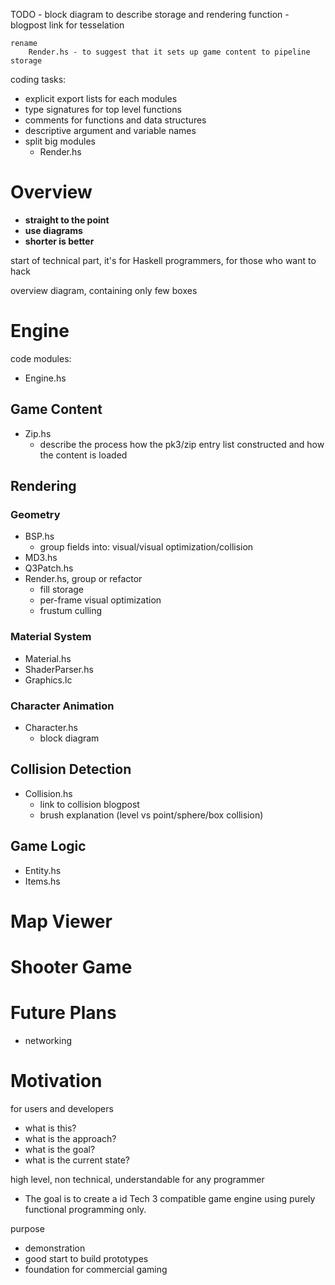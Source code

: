 TODO
    - block diagram to describe storage and rendering function
    - blogpost link for tesselation

    rename
        Render.hs - to suggest that it sets up game content to pipeline storage

coding tasks:
  - explicit export lists for each modules
  - type signatures for top level functions
  - comments for functions and data structures
  - descriptive argument and variable names
  - split big modules
      - Render.hs


# Overview
- **straight to the point**
- **use diagrams**
- **shorter is better**

start of technical part, it's for Haskell programmers,
for those who want to hack

overview diagram, containing only few boxes

# Engine
code modules:
- Engine.hs

## Game Content
- Zip.hs
    - describe the process how the pk3/zip entry list constructed and how the content is loaded

## Rendering
### Geometry
- BSP.hs
    - group fields into: visual/visual optimization/collision
- MD3.hs
- Q3Patch.hs
- Render.hs, group or refactor
    - fill storage
    - per-frame visual optimization
    - frustum culling

### Material System
- Material.hs
- ShaderParser.hs
- Graphics.lc

### Character Animation
- Character.hs
    - block diagram

## Collision Detection
- Collision.hs
    - link to collision blogpost
    - brush explanation (level vs point/sphere/box collision)

## Game Logic
- Entity.hs
- Items.hs

# Map Viewer
# Shooter Game

# Future Plans
- networking

# Motivation
for users and developers
- what is this?
- what is the approach?
- what is the goal?
- what is the current state?

high level, non technical, understandable for any programmer

- The goal is to create a id Tech 3 compatible game engine using purely functional programming only.

purpose
  - demonstration
  - good start to build prototypes
  - foundation for commercial gaming

